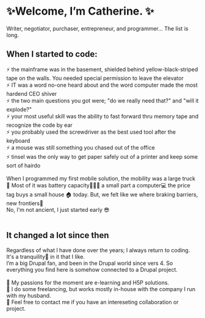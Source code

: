 # ✨Welcome, I’m Catherine. ✨<br>
Writer, negotiator, purchaser, entrepreneur, and programmer… The list is long. <br>
## When I started to code:<br>
⚡ the mainframe was in the basement, shielded behind yellow-black-striped tape on the walls. You needed special permission to leave the elevator<br>
⚡ IT was a word no-one heard about and the word computer made the most hardend CEO shiver<br>
⚡ the two main questions you got were; "do we really need that?" and "will it explode?"<br>
⚡ your most useful skill was the ability to fast forward thru memory tape and recognize the code by ear<br>
⚡ you probably used the screwdriver as the best used tool after the keyboard<br>
⚡ a mouse was still something you chased out of the office<br>
⚡ tinsel was the only way to get paper safely out of a printer and keep some sort of hairdo <br>
<br>
When I programmed my first mobile solution, the mobility was a large truck 🚚 Most of it was battery capacity🔋🔋🔋 a small part a computer💻 the price tag buys a small house 🏠 today. But, we felt like we where braking barriers, new frontiers🚀<br>
No, I'm not ancient, I just started early 😎<br>
<br>
## It changed a lot since then<br>
Regardless of what I have done over the years; I always return to coding. It's a tranquility🙏 in it that I like.<br>
I’m a big Drupal fan, and been in the Drupal world since vers 4. So everything you find here is somehow connected to a Drupal project.<br>
<br>
📗 My passions for the moment are e-learning and H5P solutions. <br>
📗 I do some freelancing, but works mostly in-house with the company I run with my husband.<br>
📗 Feel free to contact me if you have an intereseting collaboration or project.<br>
